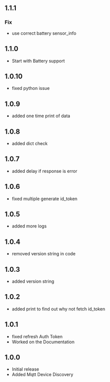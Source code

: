 <!-- https://developers.home-assistant.io/docs/add-ons/presentation#keeping-a-changelog -->
## 1.1.1
### Fix
- use correct battery sensor_info

## 1.1.0

- Start with Battery support
  
## 1.0.10

- fixed python issue
  
## 1.0.9

- added one time print of data
  
## 1.0.8

- added dict check
 
## 1.0.7

- added delay if response is error

## 1.0.6

- fixed multiple generate id_token

## 1.0.5

- added more logs

## 1.0.4

- removed version string in code

## 1.0.3

- added version string

## 1.0.2

- added print to find out why not fetch id_token
  
## 1.0.1

- fixed refresh Auth Token
- Worked on the Documentation

## 1.0.0

- Initial release
- Added Mqtt Device Discovery
